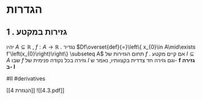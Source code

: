 
# הגדרות 
 
## 1 . גזירות במקטע 
 יהיו $A\subseteq\mathbb{R}$ , $f:A\rightarrow\mathbb{R}$ . 
 נגדיר $Df\overset{def}{=}\left\{ x_{0}\in A\mid\exists f'\left(x_{0}\right)\right\} \subseteq A$ תחום הגזירות של $f$ . אם קיים מקטע $I\subseteq A$ שבו $f$ גזירה בכל נקודה פנימית של $I$ וגם גזירה חד צדדית בקצוותיו, נאמר ש- $\mathbf{f}$ **גזירה ב- $\mathbf{I}$** 
 

#II #derivatives

[[4 הנגזרת]]
![[4.3.pdf]]
